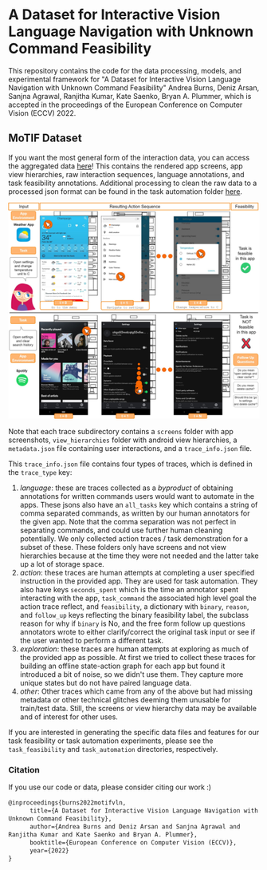 # A Dataset for Interactive Vision Language Navigation with Unknown Command Feasibility
This repository contains the code for the data processing, models, and experimental framework for "A Dataset for Interactive Vision Language Navigation with Unknown Command Feasibility" Andrea Burns, Deniz Arsan, Sanjna Agrawal, Ranjitha Kumar, Kate Saenko, Bryan A. Plummer, which is accepted in the proceedings of the European Conference on Computer Vision (ECCV) 2022.

## MoTIF Dataset
If you want the most general form of the interaction data, you can access the aggregated data [here](https://drive.google.com/file/d/1_yT0QMUyogA-dS0ozBH8Q9Tn5pH9AdvE/view?usp=share_link)! This contains the rendered app screens, app view hierarchies, raw interaction sequences, language annotations, and task feasibility annotations. Additional processing to clean the raw data to a processed json format can be found in the task automation folder [here](https://github.com/aburns4/MoTIF/blob/main/task_automation/seq2act/motif_data_generation/all_in_one_motif_preprocess.py).

<img src="https://github.com/aburns4/MoTIF/blob/main/motif.jpg" alt="Graphic illustrating feasible and infeasible MoTIF mobile app action sequences" width="825">
 
Note that each trace subdirectory contains a `screens` folder with app screenshots, `view_hierarchies` folder with android view hierarchies, a `metadata.json` file containing user interactions, and a `trace_info.json` file.

This `trace_info.json` file contains four types of traces, which is defined in the `trace_type` key:
1. _language_: these are traces collected as a _byproduct_ of obtaining annotations for written commands users would want to automate in the apps. These jsons also have an `all_tasks` key which contains a string of comma separated commands, as written by our human annotators for the given app. Note that the comma separation was not perfect in separating commands, and could use further human cleaning potentially. We only collected action traces / task demonstration for a subset of these. These folders only have screens and not view hierarchies because at the time they were not needed and the latter take up a lot of storage space.
2. _action_: these traces are human attempts at completing a user specified instruction in the provided app. They are used for task automation. They also have keys `seconds_spent` which is the time an annotator spent interacting with the app, `task_command` the associated high level goal the action trace reflect, and `feasibility`, a dictionary with `binary`, `reason`, and `follow_up` keys reflecting the binary feasibility label, the subclass reason for why if `binary` is No, and the free form follow up questions annotators wrote to either clarify/correct the original task input or see if the user wanted to perform a different task.
3. _exploration_: these traces are human attempts at exploring as much of the provided app as possible. At first we tried to collect these traces for building an offline state-action graph for each app but found it introduced a bit of noise, so we didn't use them. They capture more unique states but do not have paired language data.
4. _other_: Other traces which came from any of the above but had missing metadata or other technical glitches deeming them unusable for train/test data. Still, the screens or view hierarchy data may be available and of interest for other uses. 

If you are interested in generating the specific data files and features for our task feasibility or task automation experiments, please see the `task_feasibility` and `task_automation` directories, respectively.

### Citation
If you use our code or data, please consider citing our work :)
```
@inproceedings{burns2022motifvln,
      title={A Dataset for Interactive Vision Language Navigation with Unknown Command Feasibility}, 
      author={Andrea Burns and Deniz Arsan and Sanjna Agrawal and Ranjitha Kumar and Kate Saenko and Bryan A. Plummer},
      booktitle={European Conference on Computer Vision (ECCV)},
      year={2022}
}
```
